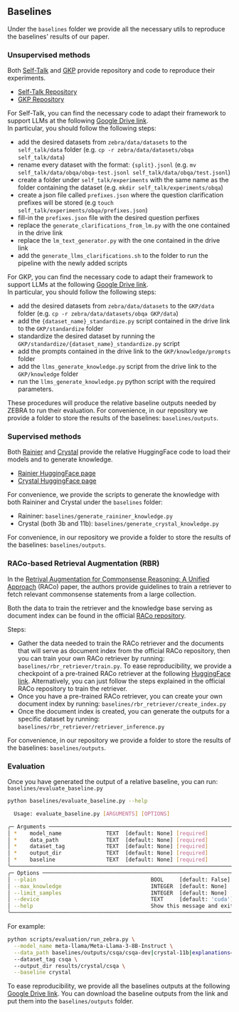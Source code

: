 ## Baselines

Under the `baselines` folder we provide all the necessary utils to reproduce the baselines' results of our paper.

### Unsupervised methods

Both [Self-Talk](https://aclanthology.org/2020.emnlp-main.373/) and [GKP](https://aclanthology.org/2022.acl-long.225.pdf) provide repository and code to reproduce their experiments.

- [Self-Talk Repository](https://github.com/vered1986/self_talk)
- [GKP Repository](https://github.com/liujch1998/GKP)

For Self-Talk, you can find the necessary code to adapt their framework to support LLMs at the following [Google Drive link](https://drive.google.com/drive/folders/1ght1DoTEftTDABOw5P9FXj1r58JU-2nw?usp=drive_link). \
In particular, you should follow the following steps:
- add the desired datasets from `zebra/data/datasets` to the `self_talk/data` folder (e.g. `cp -r zebra/data/datasets/obqa self_talk/data`)
- rename every dataset with the format: `{split}.jsonl` (e.g. `mv self_talk/data/obqa/obqa-test.jsonl self_talk/data/obqa/test.jsonl`)
- create a folder under `self_talk/experiments` with the same name as the folder containing the dataset (e.g. `mkdir self_talk/experiments/obqa`)
- create a json file called `prefixes.json` where the question clarification prefixes will be stored (e.g `touch self_talk/experiments/obqa/prefixes.json`)
- fill-in the `prefixes.json` file with the desired question perfixes
- replace the `generate_clarifications_from_lm.py` with the one contained in the drive link
- replace the `lm_text_generator.py` with the one contained in the drive link
- add the `generate_llms_clarifications.sh` to the folder to run the pipeline with the newly added scripts

For GKP, you can find the necessary code to adapt their framework to support LLMs at the following [Google Drive link](https://drive.google.com/drive/folders/12uzSxzPhd0SEBWNUEmOWu29NKSCLqExa?usp=drive_link). \
In particular, you should follow the following steps:
- add the desired datasets from `zebra/data/datasets` to the `GKP/data` folder (e.g. `cp -r zebra/data/datasets/obqa GKP/data`)
- add the `{dataset_name}_standardize.py` script contained in the drive link to the `GKP/standardize` folder
- standardize the desired dataset by running the `GKP/standardize/{dataset_name}_standardize.py` script
- add the prompts contained in the drive link to the `GKP/knowledge/prompts` folder
- add the `llms_generate_knowledge.py` script from the drive link to the `GKP/knowledge` folder
- run the `llms_generate_knowledge.py` python script with the required parameters.

These procedures will produce the relative baseline outputs needed by ZEBRA to run their evaluation.
For convenience, in our repository we provide a folder to store the results of the baselines: `baselines/outputs`.

### Supervised methods

Both [Rainier](https://arxiv.org/abs/2210.03078) and [Crystal](https://aclanthology.org/2023.emnlp-main.708.pdf) provide the relative HuggingFace code to load their models and to generate knowledge.

- [Rainier HuggingFace page](https://huggingface.co/liujch1998/rainier-large)
- [Crystal HuggingFace page](https://huggingface.co/liujch1998/crystal-11b)

For convenience, we provide the scripts to generate the knowledge with both Raininer and Crystal under the `baselines` folder:

- Raininer: `baselines/generate_raininer_knowledge.py`
- Crystal (both 3b and 11b): `baselines/generate_crystal_knowledge.py`

For convenience, in our repository we provide a folder to store the results of the baselines: `baselines/outputs`.

### RACo-based Retrieval Augmentation (RBR)

In the [Retrival Augmentation for Commonsense Reasoning: A Unified Approach](https://aclanthology.org/2022.emnlp-main.294/) (RACo) paper, the authors provide guidelines to train a retriever to fetch relevant commonsense statements from a large collection.

Both the data to train the retriever and the knowledge base serving as document index can be found in the official [RACo repository](https://github.com/wyu97/RACo).

Steps:
- Gather the data needed to train the RACo retriever and the documents that will serve as document index from the official RACo repository, then you can train your own RACo retriever by running: `baselines/rbr_retriever/train.py`. To ease reproducibility, we provide a checkpoint of a pre-trained RACo retriever at the following [HuggingFace link](https://huggingface.co/sapienzanlp/rbr-retriever-gkb-omcs-atomic).
Alternatively, you can just follow the steps explained in the official RACo repository to train the retriever.
- Once you have a pre-trained RACo retriever, you can create your own document index by running: `baselines/rbr_retriever/create_index.py`
- Once the document index is created, you can generate the outputs for a specific dataset by running: `baselines/rbr_retriever/retriever_inference.py`

For convenience, in our repository we provide a folder to store the results of the baselines: `baselines/outputs`.

### Evaluation

Once you have generated the output of a relative baseline, you can run: `baselines/evaluate_baseline.py`

```bash
python baselines/evaluate_baseline.py --help

  Usage: evaluate_baseline.py [ARGUMENTS] [OPTIONS] 

╭─ Arguments ────────────────────────────────────────────────────────────╮
│ *    model_name              TEXT  [default: None] [required]          │
│ *    data_path               TEXT  [default: None] [required]          │
│ *    dataset_tag             TEXT  [default: None] [required]          │
│ *    output_dir              TEXT  [default: None] [required]          │
│ *    baseline                TEXT  [default: None] [required]          │
╰────────────────────────────────────────────────────────────────────────╯
╭─ Options ──────────────────────────────────────────────────────────────╮
│ --plain                                    BOOL     [default: False]   │
│ --max_knowledge                            INTEGER  [default: None]    │
│ --limit_samples                            INTEGER  [default: None]    │
│ --device                                   TEXT     [default: 'cuda']  │
│ --help                                     Show this message and exit. │
╰────────────────────────────────────────────────────────────────────────╯
```

For example:

```bash
python scripts/evaluation/run_zebra.py \
  --model_name meta-llama/Meta-Llama-3-8B-Instruct \
  --data_path baselines/outputs/csqa/csqa-dev|crystal-11b|explanations=crystal|num_return_sequences=10.jsonl \
  --dataset_tag csqa \ 
  --output_dir results/crystal/csqa \
  --baseline crystal
```

To ease reproducibility, we provide all the baselines outputs at the following [Google Drive link](https://drive.google.com/file/d/1Wm4LX_K-MaqhTDv4tAlySJPf8GHV6CTo/view?usp=sharing).
You can download the baseline outputs from the link and put them into the `baselines/outputs` folder.